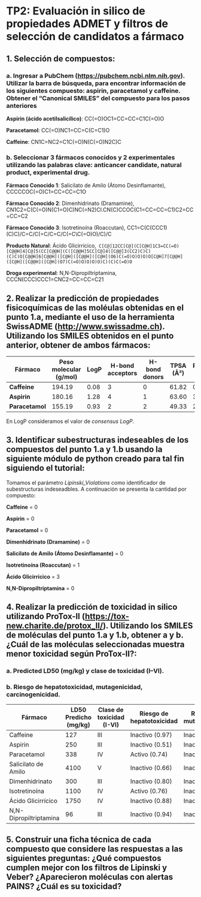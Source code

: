 # TP2: Evaluación in silico de propiedades ADMET y filtros de selección de candidatos a fármaco

## 1. Selección de compuestos:

### a. Ingresar a PubChem (https://pubchem.ncbi.nlm.nih.gov). Utilizar la barra de búsqueda, para encontrar información de los siguientes compuesto: aspirin, paracetamol y caffeine. Obtener el “Canonical SMILES” del compuesto para los pasos anteriores

**Aspirin (ácido acetilsalicílico)**: CC(=O)OC1=CC=CC=C1C(=O)O 

**Paracetamol**: CC(=O)NC1=CC=C(C=C1)O  

**Caffeine**: CN1C=NC2=C1C(=O)N(C(=O)N2C)C 

### b. Seleccionar 3 fármacos conocidos y 2 experimentales utilizando las palabras clave: anticancer candidate, natural product, experimental drug.

**Fármaco Conocido 1**: Salicilato de Amilo (Átomo Desinflamante), CCCCCOC(=O)C1=CC=CC=C1O  

**Fármaco Conocido 2**: Dimenhidrinato (Dramamine), CN1C2=C(C(=O)N(C1=O)C)NC(=N2)Cl.CN(C)CCOC(C1=CC=CC=C1)C2=CC=CC=C2 

**Fármaco Conocido 3**: Isotretinoína (Roaccutan), CC1=C(C(CCC1)(C)C)/C=C/C(=C/C=C/C(=C\C(=O)O)/C)/C 

**Producto Natural**: Ácido Glicirrícico,```
C[C@]12CC[C@](C[C@H]1C3=CC(=O)[C@@H]4[C@]5(CC[C@@H](C([C@@H]5CC[C@]4([C@@]3(CC2)C)C)(C)C)O[C@@H]6[C@@H]([C@H]([C@@H]([C@H](O6)C(=O)O)O)O)O[C@H]7[C@@H]([C@H]([C@@H]([C@H](O7)C(=O)O)O)O)O)C)(C)C(=O)O```

**Droga experimental**: N,N-Dipropiltriptamina, CCCN(CCC)CCC1=CNC2=CC=CC=C21 

## 2. Realizar la predicción de propiedades fisicoquímicas de las moléulas obtenidas en el punto 1.a, mediante el uso de la herramienta SwissADME (http://www.swissadme.ch). Utilizando los SMILES obtenidos en el punto anterior, obtener de ambos fármacos:

|    Fármaco     | Peso molecular (g/mol) | LogP | H-bond acceptors | H-bond donors | TPSA (Å²) | Rotatable bonds |
|----------------|------------------------|------|------------------|---------------|-----------|-----------------|
| **Caffeine**   |        194.19          | 0.08 |        3         |      0        |   61.82   |        0        |
| **Aspirin**   |        180.16          | 1.28 |        4         |      1        |   63.60   |        3        |
| **Paracetamol**|        155.19          | 0.93 |        2         |      2        |   49.33   |        2        |

En LogP consideramos el valor de _consensus LogP_.


 ## 3. Identificar subestructuras indeseables de los compuestos del punto 1.a y 1.b usando la siguiente módulo de python creado para tal fin siguiendo el tutorial:

Tomamos el parámetro _Lipinski_Violations_ como identificador de subestructuras indeseadbles. A continuación se presenta la cantidad por compuesto:

**Caffeine** = 0

**Aspirin** = 0

**Paracetamol** = 0

**Dimenhidrinato (Dramamine)** = 0

**Salicilato de Amilo (Átomo Desinflamante)** = 0

**Isotretinoína (Roaccutan)** = 1

**Ácido Glicirrícico** = 3

**N,N-Dipropiltriptamina** = 0


## 4. Realizar la predicción de toxicidad in silico utilizando ProTox-II (https://tox-new.charite.de/protox_II/). Utilizando los SMILES de moléculas del punto 1.a y 1.b, obtener a y b. ¿Cuál de las moléculas seleccionadas muestra menor toxicidad según ProTox-II?:

### a. Predicted LD50 (mg/kg) y clase de toxicidad (I–VI).

### b. Riesgo de hepatotoxicidad, mutagenicidad, carcinogenicidad.
| Fármaco      | LD50 Predicho (mg/kg) | Clase de toxicidad (I-VI) | Riesgo de hepatotoxicidad | Riesgo de mutagenicidad | Riesgo de carcinogenicidad |
|--------------|------------------------|---------------------------|---------------------------|--------------------------|-----------------------------|
|Caffeine|127|III|Inactivo (0.97)|Inactivo (0.94)|Inactivo (0.93)|
|Aspirin|250|III|Inactivo (0.51)|Inactivo (0.97)|Inactivo (0.86)|
|Paracetamol|338|IV|Activo (0.74)|Inactivo (0.90)|Inactivo (0.51)|
|Salicilato de Amilo|4100|V|Inactivo (0.66)|Inactivo (0.91)|Inactivo (0.83)|
|Dimenhidrinato|300|III|Inactivo (0.80)|Inactivo (0.59)|Inactivo (0.69)|
|Isotretinoína|1100|IV|Activo (0.76)|Inactivo (0.82)|Inactivo (0.82)|
|Ácido Glicirrícico|1750|IV|Inactivo (0.88)|Inactivo (0.96)|Inactivo (0.961|
|N,N-Dipropiltriptamina|96|III|Inactivo (0.94)|Inactivo (0.53)|Inactivo (0.69)|

## 5. Construir una ficha técnica de cada compuesto que considere las respuestas a las siguientes preguntas: ¿Qué compuestos cumplen mejor con los filtros de Lipinski y Veber? ¿Aparecieron moléculas con alertas PAINS? ¿Cuál es su toxicidad?
